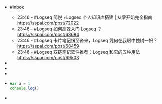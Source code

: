 - #inbox
  - 23:46 - #Logseq 简悦 +Logseq 个人知识库搭建 | 从零开始完全指南
    <https://sspai.com/post/72022>
  - 23:46 - #Logseq 如何高效入门 Logseq ？
    <https://sspai.com/post/68684>
  - 23:46 - #Logseq 卡片笔记纷至沓来，Logseq 凭何在我眼中独树一帜？
    <https://sspai.com/post/68459>
  - 23:46 - #Logseq 双链笔记软件推荐：Logseq 和它的五种用法
    <https://sspai.com/post/69503>
-
-
-
- ```js
  var a = 1
  console.log()
  ```

-
